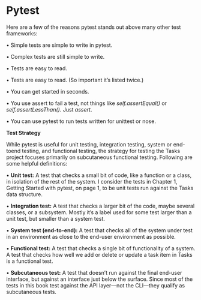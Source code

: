 # Pytest

Here are a few of the reasons pytest stands out above many other test
frameworks:

• Simple tests are simple to write in pytest.

• Complex tests are still simple to write.

• Tests are easy to read.

• Tests are easy to read. (So important it’s listed twice.)

• You can get started in seconds.

• You use assert to fail a test, not things like _self.assertEqual()_ or _self.assertLessThan()_. Just _assert_.

• You can use pytest to run tests written for unittest or nose.

**Test Strategy**

While pytest is useful for unit testing, integration testing, system or end-toend
testing, and functional testing, the strategy for testing the Tasks project
focuses primarily on subcutaneous functional testing. Following are some
helpful definitions:

• **Unit test:** A test that checks a small bit of code, like a function or a class,
in isolation of the rest of the system. I consider the tests in Chapter 1,
Getting Started with pytest, on page 1, to be unit tests run against the
Tasks data structure.

• **Integration test:** A test that checks a larger bit of the code, maybe several
classes, or a subsystem. Mostly it’s a label used for some test larger than
a unit test, but smaller than a system test.

• **System test (end-to-end):** A test that checks all of the system under test
in an environment as close to the end-user environment as possible.

• **Functional test:** A test that checks a single bit of functionality of a system.
A test that checks how well we add or delete or update a task item in
Tasks is a functional test.

• **Subcutaneous test:** A test that doesn’t run against the final end-user
interface, but against an interface just below the surface. Since most of
the tests in this book test against the API layer—not the CLI—they qualify
as subcutaneous tests.


